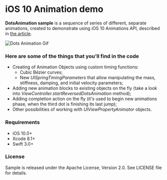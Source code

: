 # iOS 10 Animation demo

**DotsAnimation sample** is a sequence of series of different, separate animations, created to demonstrate using iOS 10 Animations API, described in [the article](http://handsome.is/crafting-delightful-animations-in-ios-10/).

![Dots Animation Gif](https://d105kas4b86wc3.cloudfront.net/items/1i0S2H041O2S0K372g2I/dots.gif?v=8760973e "Dots Animation")

### Here are some of the things that you’ll find in the code
 
 * Creating of Animation Objects using custom timing functions:
    * Cubic Bézier curves;
    * New *UISpringTimingParameters* that allow manipulating the mass, stiffness, damping, and initial velocity parameters;
 * Adding new animation blocks to existing objects on the fly (take a look into *ViewController.startReversedDotsAnimation* method);
 * Adding completion action on the fly (it's used to begin new animations phase, when the third dot is finishing its last jump);
 * Other possibilities of working with *UIViewPropertyAnimator* objects.
 
### Requirements
- iOS 10.0+
- Xcode 8.1+
- Swift 3.0+

### License

Sample is released under the Apache License, Version 2.0. See LICENSE file for details.



